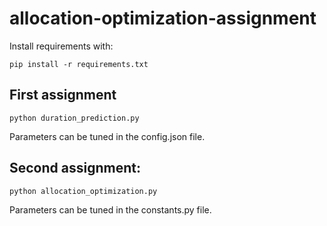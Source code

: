 # allocation-optimization-assignment

Install requirements with:
```commandline
pip install -r requirements.txt
```

## First assignment
```commandline
python duration_prediction.py
```

Parameters can be tuned in the config.json file.

## Second assignment:
```commandline
python allocation_optimization.py
```

Parameters can be tuned in the constants.py file.